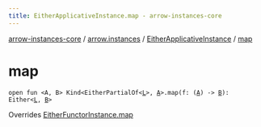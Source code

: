 ```yaml
---
title: EitherApplicativeInstance.map - arrow-instances-core
---
```


[arrow-instances-core](../../index.html) / [arrow.instances](../index.html) / [EitherApplicativeInstance](index.html) / [map](./map.html)

# map

`open fun <A, B> Kind<EitherPartialOf<`[`L`](index.html#L)`>, `[`A`](map.html#A)`>.map(f: (`[`A`](map.html#A)`) -> `[`B`](map.html#B)`): Either<`[`L`](index.html#L)`, `[`B`](map.html#B)`>`

Overrides [EitherFunctorInstance.map](../-either-functor-instance/map.html)

